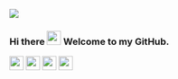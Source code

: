 ![](https://komarev.com/ghpvc/?username=shashankkatte&label=PROFILE+VIEWS)
### Hi there <img src="https://media.giphy.com/media/hvRJCLFzcasrR4ia7z/giphy.gif" width="25px"> Welcome to my GitHub.

<!--
<a href="https://www.linkedin.com/in/shashankkatte/">
  <img align="left" alt="Shashank's LinkedIN" width="22px" src="https://raw.githubusercontent.com/peterthehan/peterthehan/master/assets/linkedin.svg" />
</a>
<a href="https://twitter.com/shashankkatte">
  <img align="left" alt="Shashank Katte | Twitter" width="22px" src="https://raw.githubusercontent.com/peterthehan/peterthehan/master/assets/twitter.svg" />
</a>
-->

<p>
    <a href="https://www.linkedin.com/in/shashankkatte/"><img src="https://img.shields.io/badge/linkedin-%230077B5.svg?&style=for-the-badge&logo=linkedin&logoColor=white" height=25></a> 
  <a href="https://twitter.com/shashankkatte"><img src="https://img.shields.io/badge/twitter-%231DA1F2.svg?&style=for-the-badge&logo=twitter&logoColor=white" height=25></a> 
<a href="https://medium.com/@shashankkatte"><img src="https://img.shields.io/badge/medium-%2312100E.svg?&style=for-the-badge&logo=medium&logoColor=white" height=25></a> 
  <a href="https://dev.to/shashankkatte"><img src="https://img.shields.io/badge/DEV.TO-%230A0A0A.svg?&style=for-the-badge&logo=dev-dot-to&logoColor=white" height=25></a>

</p>





<!--
**shashankkatte/shashankkatte** is a ✨ _special_ ✨ repository because its `README.md` (this file) appears on your GitHub profile.

Here are some ideas to get you started:

- 🔭 I’m currently working on ...
- 🌱 I’m currently learning ...
- 👯 I’m looking to collaborate on ...
- 🤔 I’m looking for help with ...
- 💬 Ask me about ...
- 📫 How to reach me: ...
- 😄 Pronouns: ...
- ⚡ Fun fact: ...
-->
